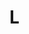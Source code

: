 # L
<!DOCTYPE html>
  
<head>
<!-- Google tag (gtag.js) -->
<script async src="https://www.googletagmanager.com/gtag/js?id=G-B384QPPVEC"></script>
<script>
  window.dataLayer = window.dataLayer || [];
  function gtag(){dataLayer.push(arguments);}
  gtag('js', new Date());

  gtag('config', 'G-B384QPPVEC');
</script>
 
</head>

</html>
